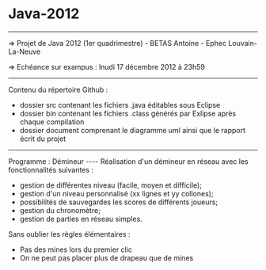 Java-2012
=========
---------

=> Projet de Java 2012 (1er quadrimestre) - BETAS Antoine - Ephec Louvain-La-Neuve

=> Echéance sur exampus : lnudi 17 décembre 2012 à 23h59

---------
Contenu du répertoire Github :

  - dossier src contenant les fichiers .java éditables sous Eclipse
  - dossier bin contenant les fichiers .class générés par Exlipse après chaque compilation
  - dossier document comprenant le diagramme uml ainsi que le rapport écrit du projet

---------

Programme : Démineur ---- Réalisation d'un démineur en réseau avec les fonctionnalités suivantes :

  - gestion de différentes niveau (facile, moyen et difficile);
  - gestion d'un niveau personnalisé (xx lignes et yy collones);
  - possibilités de sauvegardes les scores de différents joueurs;
  - gestion du chronomètre;
  - gestion de parties en réseau simples.

Sans oublier les règles élémentaires :

  - Pas des mines lors du premier clic
  - On ne peut pas placer plus de drapeau que de mines